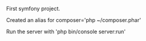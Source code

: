 First symfony project.

Created an alias for composer='php ~/composer.phar'

Run the server with 'php bin/console server:run'